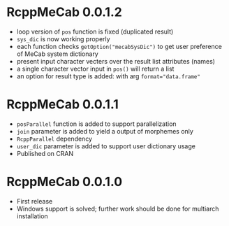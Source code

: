 # RcppMeCab 0.0.1.2

+ loop version of `pos` function is fixed (duplicated result)
+ `sys_dic` is now working properly
+ each function checks `getOption("mecabSysDic")` to get user preference of MeCab system dictionary
+ present input character vecters over the result list attributes (names)
+ a single character vector input in `pos()` will return a list
+ an option for result type is added: with arg `format="data.frame"`

# RcppMeCab 0.0.1.1

+ `posParallel` function is added to support parallelization
+ `join` parameter is added to yield a output of morphemes only
+ `RcppParallel` dependency
+ `user_dic` parameter is added to support user dictionary usage
+ Published on CRAN

# RcppMeCab 0.0.1.0

+ First release
+ Windows support is solved; further work should be done for multiarch installation
